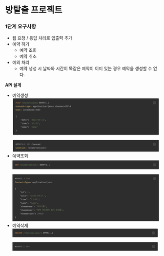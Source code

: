# 방탈출 프로젝트

### 1단계 요구사항

* 웹 요청 / 응답 처리로 입출력 추가
* 예약 하기
  * 예약 조회
  * 예약 취소
* 예외 처리
  * 예약 생성 시 날짜와 시간이 똑같은 예약이 이미 있는 경우 예약을 생성할 수 없다.

**API 설계**
* 예약생성
![reserve_create.png](reserve_create.png)
* 예약조회
![reserve_search.png](reserve_search.png)
* 예약삭제
![reserve_delete.png](reserve_delete.png)


